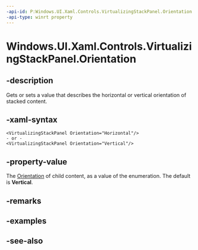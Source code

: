 ```yaml
---
-api-id: P:Windows.UI.Xaml.Controls.VirtualizingStackPanel.Orientation
-api-type: winrt property
---
```


<!-- Property syntax
public Windows.UI.Xaml.Controls.Orientation Orientation { get;  set; }
-->

# Windows.UI.Xaml.Controls.VirtualizingStackPanel.Orientation

## -description
Gets or sets a value that describes the horizontal or vertical orientation of stacked content.



## -xaml-syntax
```xaml
<VirtualizingStackPanel Orientation="Horizontal"/>
- or -
<VirtualizingStackPanel Orientation="Vertical"/>
```


## -property-value
The [Orientation](orientation.md) of child content, as a value of the enumeration. The default is **Vertical**.

## -remarks

## -examples

## -see-also
